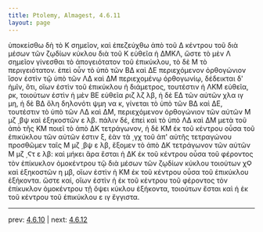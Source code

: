 ```yaml
---
title: Ptolemy, Almagest, 4.6.11
layout: page
---
```


ὑποκείσθω δὴ τὸ Κ σημεῖον, καὶ ἐπεζεύχθω ἀπὸ τοῦ Δ κέντρου τοῦ διὰ μέσων τῶν ζῳδίων κύκλου διὰ τοῦ Κ εὐθεῖα ἡ ΔΜΚΛ, ὥστε τὸ μὲν Λ σημεῖον γίνεσθαι τὸ ἀπογειότατον τοῦ ἐπικύκλου, τὸ δὲ Μ τὸ περιγειότατον. ἐπεὶ οὖν τὸ ὑπὸ τῶν ΒΔ καὶ ΔΕ περιεχόμενον ὀρθογώνιον ἴσον ἐστὶν τῷ ὑπὸ τῶν ΛΔ καὶ ΔΜ περιεχομένῳ ὀρθογωνίῳ, δέδεικται δ' ἡμῖν, ὅτι, οἵων ἐστὶν τοῦ ἐπικύκλου ἡ διάμετρος, τουτέστιν ἡ ΛΚΜ εὐθεῖα, ρκ, τοιούτων ἐστὶν ἡ μὲν ΒΕ εὐθεῖα ριζ λζ λβ, ἡ δὲ ΕΔ τῶν αὐτῶν χλα ιγ μη, ἡ δὲ ΒΔ ὅλη δηλονότι ψμη να κ, γίνεται τὸ ὑπὸ τῶν ΒΔ καὶ ΔΕ, τουτέστιν τὸ ὑπὸ τῶν ΛΔ καὶ ΔΜ, περιεχόμενον ὀρθογώνιον τῶν αὐτῶν Μ μζ ͵βψ καὶ ἑξηκοστῶν ε λβ. πάλιν δέ, ἐπεὶ καὶ τὸ ὑπὸ ΛΔ καὶ ΔΜ μετὰ τοῦ ἀπὸ τῆς ΚΜ ποιεῖ τὸ ἀπὸ ΔΚ τετράγωνον, ἡ δὲ ΚΜ ἐκ τοῦ κέντρου οὖσα τοῦ ἐπικύκλου τῶν αὐτῶν ἐστιν ξ, ἐὰν τὰ ͵γχ τοῦ ἀπ' αὐτῆς τετραγώνου προσθῶμεν ταῖς Μ μζ ͵βψ ε λβ, ἕξομεν τὸ ἀπὸ ΔΚ τετράγωνον τῶν αὐτῶν Μ μζ ͵Ϛτ ε λβ: καὶ μήκει ἄρα ἔσται ἡ ΔΚ ἐκ τοῦ κέντρου οὖσα τοῦ φέροντος τὸν ἐπίκυκλον ὁμοκέντρου τῷ διὰ μέσων τῶν ζῳδίων κύκλου τοιούτων χϘ καὶ ἑξηκοστῶν η μβ, οἵων ἐστὶν ἡ ΚΜ ἐκ τοῦ κέντρου οὖσα τοῦ ἐπικύκλου ἑξήκοντα. ὥστε καί, οἵων ἐστὶν ἡ ἐκ τοῦ κέντρου τοῦ φέροντος τὸν ἐπίκυκλον ὁμοκέντρου τῇ ὄψει κύκλου ἑξήκοντα, τοιούτων ἔσται καὶ ἡ ἐκ τοῦ κέντρου τοῦ ἐπικύκλου ε ιγ ἔγγιστα. 

---

prev: [4.6.10](../4.6.10/) | next: [4.6.12](../4.6.12/)

